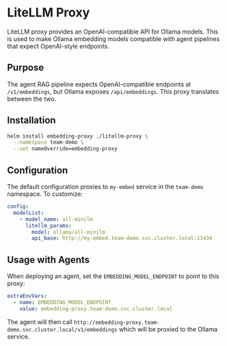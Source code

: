 # LiteLLM Proxy

LiteLLM proxy provides an OpenAI-compatible API for Ollama models. This is used to make Ollama embedding models compatible with agent pipelines that expect OpenAI-style endpoints.

## Purpose

The agent RAG pipeline expects OpenAI-compatible endpoints at `/v1/embeddings`, but Ollama exposes `/api/embeddings`. This proxy translates between the two.

## Installation

```bash
helm install embedding-proxy ./litellm-proxy \
  --namespace team-demo \
  --set nameOverride=embedding-proxy
```

## Configuration

The default configuration proxies to `my-embed` service in the `team-demo` namespace. To customize:

```yaml
config:
  modelList:
    - model_name: all-minilm
      litellm_params:
        model: ollama/all-minilm
        api_base: http://my-embed.team-demo.svc.cluster.local:11434
```

## Usage with Agents

When deploying an agent, set the `EMBEDDING_MODEL_ENDPOINT` to point to this proxy:

```yaml
extraEnvVars:
  - name: EMBEDDING_MODEL_ENDPOINT
    value: embedding-proxy.team-demo.svc.cluster.local
```

The agent will then call `http://embedding-proxy.team-demo.svc.cluster.local/v1/embeddings` which will be proxied to the Ollama service.
